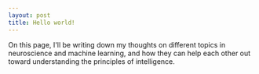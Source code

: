 ```yaml
---
layout: post
title: Hello world!
---
```


On this page, I'll be writing down my thoughts on different topics in neuroscience and machine learning, and how they can help each other out toward understanding the principles of intelligence. 

